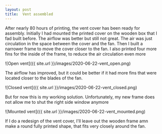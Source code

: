 ```yaml
---
layout: post
title:  Vent assembled
---
```


After nearly 80 hours of printing, the vent cover has been ready for assembly.
Initially I had mounted the printed cover on the wooden box that I fad built before.
The airflow was better but still not great.
The air was just circulation in the space between the cover and the fan. 
Then I built a narrower frame to move the cover closer to the fan.
I also printed four more fins for the inside of the frame, to reduce the air circulation even more

![Open vent]({{ site.url }}/images/2020-06-22-vent_open.png)

The airflow has improved, but it could be better if it had more fins that were located closer to the blades of the fan. 

![Closed vent]({{ site.url }}/images/2020-06-22-vent_closed.png)

But for now this is my working solution.
Unfortunately, my new frame does not allow me to shut the right side window anymore

![Mounted vent]({{ site.url }}/images/2020-06-22-vent_mounted.png)

If I do a redesign of the vent cover, I'll leave out the wooden frame amn make a round fully printed shape, that fits very closely around the fan.





